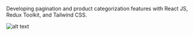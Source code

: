 Developing pagination and product categorization features with React JS, Redux Toolkit, and Tailwind CSS.


![alt text](http://url/to/img.png)
